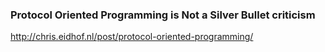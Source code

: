 ### Protocol Oriented Programming is Not a Silver Bullet criticism
http://chris.eidhof.nl/post/protocol-oriented-programming/

